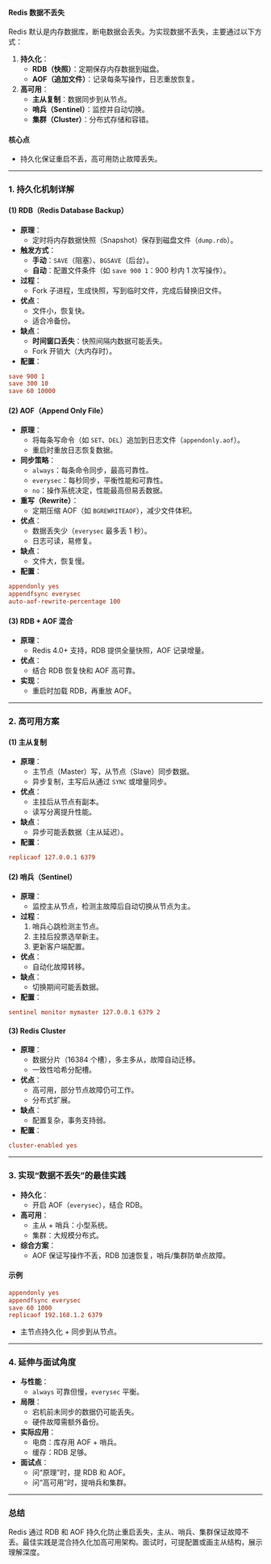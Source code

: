 
#### Redis 数据不丢失
Redis 默认是内存数据库，断电数据会丢失。为实现数据不丢失，主要通过以下方式：
1. **持久化**：
   - **RDB（快照）**：定期保存内存数据到磁盘。
   - **AOF（追加文件）**：记录每条写操作，日志重放恢复。
2. **高可用**：
   - **主从复制**：数据同步到从节点。
   - **哨兵（Sentinel）**：监控并自动切换。
   - **集群（Cluster）**：分布式存储和容错。

#### 核心点
- 持久化保证重启不丢，高可用防止故障丢失。

---

### 1. 持久化机制详解
#### (1) RDB（Redis Database Backup）
- **原理**：
  - 定时将内存数据快照（Snapshot）保存到磁盘文件（`dump.rdb`）。
- **触发方式**：
  - **手动**：`SAVE`（阻塞）、`BGSAVE`（后台）。
  - **自动**：配置文件条件（如 `save 900 1`：900 秒内 1 次写操作）。
- **过程**：
  - Fork 子进程，生成快照，写到临时文件，完成后替换旧文件。
- **优点**：
  - 文件小，恢复快。
  - 适合冷备份。
- **缺点**：
  - **时间窗口丢失**：快照间隔内数据可能丢失。
  - Fork 开销大（大内存时）。
- **配置**：
```conf
save 900 1
save 300 10
save 60 10000
```

#### (2) AOF（Append Only File）
- **原理**：
  - 将每条写命令（如 `SET`、`DEL`）追加到日志文件（`appendonly.aof`）。
  - 重启时重放日志恢复数据。
- **同步策略**：
  - `always`：每条命令同步，最高可靠性。
  - `everysec`：每秒同步，平衡性能和可靠性。
  - `no`：操作系统决定，性能最高但易丢数据。
- **重写（Rewrite）**：
  - 定期压缩 AOF（如 `BGREWRITEAOF`），减少文件体积。
- **优点**：
  - 数据丢失少（`everysec` 最多丢 1 秒）。
  - 日志可读，易修复。
- **缺点**：
  - 文件大，恢复慢。
- **配置**：
```conf
appendonly yes
appendfsync everysec
auto-aof-rewrite-percentage 100
```

#### (3) RDB + AOF 混合
- **原理**：
  - Redis 4.0+ 支持，RDB 提供全量快照，AOF 记录增量。
- **优点**：
  - 结合 RDB 恢复快和 AOF 高可靠。
- **实现**：
  - 重启时加载 RDB，再重放 AOF。

---

### 2. 高可用方案
#### (1) 主从复制
- **原理**：
  - 主节点（Master）写，从节点（Slave）同步数据。
  - 异步复制，主写后从通过 `SYNC` 或增量同步。
- **优点**：
  - 主挂后从节点有副本。
  - 读写分离提升性能。
- **缺点**：
  - 异步可能丢数据（主从延迟）。
- **配置**：
```conf
replicaof 127.0.0.1 6379
```

#### (2) 哨兵（Sentinel）
- **原理**：
  - 监控主从节点，检测主故障后自动切换从节点为主。
- **过程**：
  1. 哨兵心跳检测主节点。
  2. 主挂后投票选举新主。
  3. 更新客户端配置。
- **优点**：
  - 自动化故障转移。
- **缺点**：
  - 切换期间可能丢数据。
- **配置**：
```conf
sentinel monitor mymaster 127.0.0.1 6379 2
```

#### (3) Redis Cluster
- **原理**：
  - 数据分片（16384 个槽），多主多从，故障自动迁移。
  - 一致性哈希分配槽。
- **优点**：
  - 高可用，部分节点故障仍可工作。
  - 分布式扩展。
- **缺点**：
  - 配置复杂，事务支持弱。
- **配置**：
```conf
cluster-enabled yes
```

---

### 3. 实现“数据不丢失”的最佳实践
- **持久化**：
  - 开启 AOF（`everysec`），结合 RDB。
- **高可用**：
  - 主从 + 哨兵：小型系统。
  - 集群：大规模分布式。
- **综合方案**：
  - AOF 保证写操作不丢，RDB 加速恢复，哨兵/集群防单点故障。

#### 示例
```conf
appendonly yes
appendfsync everysec
save 60 1000
replicaof 192.168.1.2 6379
```
- 主节点持久化 + 同步到从节点。

---

### 4. 延伸与面试角度
- **与性能**：
  - `always` 可靠但慢，`everysec` 平衡。
- **局限**：
  - 宕机前未同步的数据仍可能丢失。
  - 硬件故障需额外备份。
- **实际应用**：
  - 电商：库存用 AOF + 哨兵。
  - 缓存：RDB 足够。
- **面试点**：
  - 问“原理”时，提 RDB 和 AOF。
  - 问“高可用”时，提哨兵和集群。

---

### 总结
Redis 通过 RDB 和 AOF 持久化防止重启丢失，主从、哨兵、集群保证故障不丢。最佳实践是混合持久化加高可用架构。面试时，可提配置或画主从结构，展示理解深度。